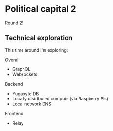 # Political capital 2

Round 2!

## Technical exploration

This time around I'm exploring:

Overall
* GraphQL
* Websockets

Backend
* Yugabyte DB
* Locally distributed compute (via Raspberry Pis)
* Local network DNS

Frontend
* Relay
